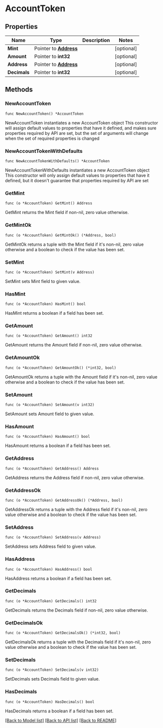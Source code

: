 # AccountToken

## Properties

Name | Type | Description | Notes
------------ | ------------- | ------------- | -------------
**Mint** | Pointer to [**Address**](Address.md) |  | [optional] 
**Amount** | Pointer to **int32** |  | [optional] 
**Address** | Pointer to [**Address**](Address.md) |  | [optional] 
**Decimals** | Pointer to **int32** |  | [optional] 

## Methods

### NewAccountToken

`func NewAccountToken() *AccountToken`

NewAccountToken instantiates a new AccountToken object
This constructor will assign default values to properties that have it defined,
and makes sure properties required by API are set, but the set of arguments
will change when the set of required properties is changed

### NewAccountTokenWithDefaults

`func NewAccountTokenWithDefaults() *AccountToken`

NewAccountTokenWithDefaults instantiates a new AccountToken object
This constructor will only assign default values to properties that have it defined,
but it doesn't guarantee that properties required by API are set

### GetMint

`func (o *AccountToken) GetMint() Address`

GetMint returns the Mint field if non-nil, zero value otherwise.

### GetMintOk

`func (o *AccountToken) GetMintOk() (*Address, bool)`

GetMintOk returns a tuple with the Mint field if it's non-nil, zero value otherwise
and a boolean to check if the value has been set.

### SetMint

`func (o *AccountToken) SetMint(v Address)`

SetMint sets Mint field to given value.

### HasMint

`func (o *AccountToken) HasMint() bool`

HasMint returns a boolean if a field has been set.

### GetAmount

`func (o *AccountToken) GetAmount() int32`

GetAmount returns the Amount field if non-nil, zero value otherwise.

### GetAmountOk

`func (o *AccountToken) GetAmountOk() (*int32, bool)`

GetAmountOk returns a tuple with the Amount field if it's non-nil, zero value otherwise
and a boolean to check if the value has been set.

### SetAmount

`func (o *AccountToken) SetAmount(v int32)`

SetAmount sets Amount field to given value.

### HasAmount

`func (o *AccountToken) HasAmount() bool`

HasAmount returns a boolean if a field has been set.

### GetAddress

`func (o *AccountToken) GetAddress() Address`

GetAddress returns the Address field if non-nil, zero value otherwise.

### GetAddressOk

`func (o *AccountToken) GetAddressOk() (*Address, bool)`

GetAddressOk returns a tuple with the Address field if it's non-nil, zero value otherwise
and a boolean to check if the value has been set.

### SetAddress

`func (o *AccountToken) SetAddress(v Address)`

SetAddress sets Address field to given value.

### HasAddress

`func (o *AccountToken) HasAddress() bool`

HasAddress returns a boolean if a field has been set.

### GetDecimals

`func (o *AccountToken) GetDecimals() int32`

GetDecimals returns the Decimals field if non-nil, zero value otherwise.

### GetDecimalsOk

`func (o *AccountToken) GetDecimalsOk() (*int32, bool)`

GetDecimalsOk returns a tuple with the Decimals field if it's non-nil, zero value otherwise
and a boolean to check if the value has been set.

### SetDecimals

`func (o *AccountToken) SetDecimals(v int32)`

SetDecimals sets Decimals field to given value.

### HasDecimals

`func (o *AccountToken) HasDecimals() bool`

HasDecimals returns a boolean if a field has been set.


[[Back to Model list]](../README.md#documentation-for-models) [[Back to API list]](../README.md#documentation-for-api-endpoints) [[Back to README]](../README.md)


